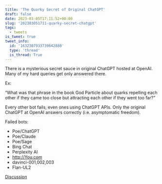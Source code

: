 ```yaml
---
title: 'The Quarky Secret of Original ChatGPT'
draft: false
date: 2023-03-05T17:11:52+00:00
slug: '202303051711-quarky-secret-chatgpt'
tags:
  - tweets
is_tweet: true
tweet_info:
  id: '1632307933739642880'
  type: 'thread'
  is_thread: True
---
```




There is a mysterious secret sauce in original ChatGPT hosted at OpenAI. Many of my hard queries get only answered there.

Ex:

“What was that phrase in the book God Particle about quarks repelling each other if they came too close but attracting each other if they went too far?”

Every other bot fails, even ones using ChatGPT APIs. Only the original ChatGPT at OpenAI answers correctly (i.e. asymptomatic freedom).

Failed bots:

- Poe/ChatGPT
- Poe/Claude
- Poe/Sage
- Bing Chat
- Perplexity AI
- <http://You.com>
- davinci-001,002,003
- Flan-UL2

[Discussion](https://x.com/sytelus/status/1632307933739642880)
